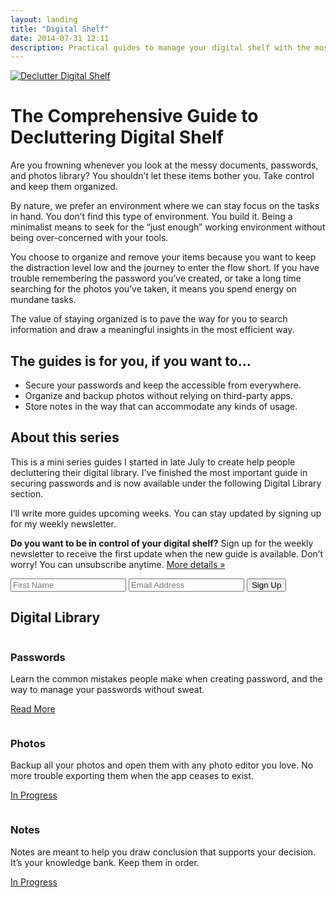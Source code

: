 ```yaml
---
layout: landing
title: "Digital Shelf"
date: 2014-07-31 12:11
description: Practical guides to manage your digital shelf with the most powerful tools on your Mac.
---
```


[ ![Declutter Digital Shelf][203819] ](http://images.sayzlim.net/digitalshelf/declutter_digital_shelf.jpg "Declutter Digital Shelf")

[203819]: http://images.sayzlim.net/digitalshelf/declutter_digital_shelf.jpg "Declutter Digital Shelf"

# The Comprehensive Guide to Decluttering Digital Shelf

Are you frowning whenever you look at the messy documents, passwords, and photos library? You shouldn’t let these items bother you. Take control and keep them organized.

By nature, we prefer an environment where we can stay focus on the tasks in hand. You don’t find this type of environment. You build it. Being a minimalist means to seek for the “just enough” working environment without being over-concerned with your tools.

You choose to organize and remove your items because you want to keep the distraction level low and the journey to enter the flow short. If you have trouble remembering the password you’ve created, or take a long time searching for the photos you’ve taken, it means you spend energy on mundane tasks.

The value of staying organized is to pave the way for you to search information and draw a meaningful insights in the most efficient way.

## The guides is for you, if you want to…

- Secure your passwords and keep the accessible from everywhere.
- Organize and backup photos without relying on third-party apps.
- Store notes in the way that can accommodate any kinds of usage.

## About this series

This is a mini series guides I started in late July to create help people decluttering their digital library. I’ve finished the most important guide in securing passwords and is now available under the following Digital Library section.

I’ll write more guides upcoming weeks. You can stay updated by signing up for my weekly newsletter.

<aside class="digitalshelf support">
<p><strong>Do you want to be in control of your digital shelf?</strong> Sign up for the weekly newsletter to receive the first update when the new guide is available. Don’t worry! You can unsubscribe anytime.</a>  <a href="http://sayzlim.net/subscribe/" title="Subscribe - Sayz Lim">More details »</a></p>
<form class="form" action="http://sayzlim.us2.list-manage.com/subscribe/post" method="POST">
<input type="hidden" name="u" value="ff1398bcc911abf87a3dfe82d">
<input type="hidden" name="id" value="cc23ae2e4d">
<input type="text" value="" name="FNAME" class="name" placeholder="First Name" required>
<input type="email" value="" name="EMAIL" class="email" placeholder="Email Address" required>
<input type="submit" class="subscribe" value="Sign Up">
</form>
</aside>

## Digital Library


<div class="features column-3">
<div class="password column">
<h3>Passwords</h3>

<p>Learn the common mistakes people make when creating password, and the way to manage your passwords without sweat.</p>

<a class="button" href="passwords/">Read More</a>
</div>

<div class="password column">
<h3>Photos</h3>

<p>Backup all your photos and open them with any photo editor you love. No more trouble exporting them when the app ceases to exist.</p>

<a class="button" href="#">In Progress</a>
</div>

<div class="password column">
<h3>Notes</h3>

<p>Notes are meant to help you draw conclusion that supports your decision. It’s your knowledge bank. Keep them in order.</p>

<a class="button" href="#">In Progress</a>
</div>

</div>